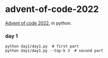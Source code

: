 # advent-of-code-2022

[Advent of code 2022](https://adventofcode.com/2022), in python.

### day 1
```
python day1/day1.py  # first part
python day1/day1.py --top-k 3  # second part
```
